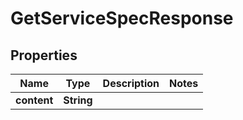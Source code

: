 

# GetServiceSpecResponse


## Properties

| Name | Type | Description | Notes |
|------------ | ------------- | ------------- | -------------|
|**content** | **String** |  |  |



